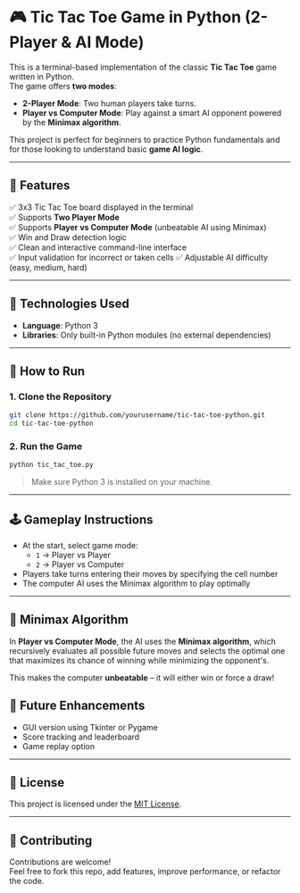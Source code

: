 # 🎮 Tic Tac Toe Game in Python (2-Player & AI Mode)

This is a terminal-based implementation of the classic **Tic Tac Toe** game written in Python.  
The game offers **two modes**:
- **2-Player Mode**: Two human players take turns.
- **Player vs Computer Mode**: Play against a smart AI opponent powered by the **Minimax algorithm**.

This project is perfect for beginners to practice Python fundamentals and for those looking to understand basic **game AI logic**.

---

## 📌 Features

✅ 3x3 Tic Tac Toe board displayed in the terminal  
✅ Supports **Two Player Mode**  
✅ Supports **Player vs Computer Mode** (unbeatable AI using Minimax)  
✅ Win and Draw detection logic  
✅ Clean and interactive command-line interface  
✅ Input validation for incorrect or taken cells
✅ Adjustable AI difficulty (easy, medium, hard)  

---

## 🧰 Technologies Used

- **Language**: Python 3
- **Libraries**: Only built-in Python modules (no external dependencies)

---

## 🚀 How to Run

### 1. Clone the Repository
```bash
git clone https://github.com/yourusername/tic-tac-toe-python.git
cd tic-tac-toe-python
```

### 2. Run the Game
```bash
python tic_tac_toe.py
```

> Make sure Python 3 is installed on your machine.

---

## 🕹️ Gameplay Instructions

- At the start, select game mode:
  - `1` → Player vs Player
  - `2` → Player vs Computer
- Players take turns entering their moves by specifying the cell number
- The computer AI uses the Minimax algorithm to play optimally

---

## 🤖 Minimax Algorithm

In **Player vs Computer Mode**, the AI uses the **Minimax algorithm**, which recursively evaluates all possible future moves and selects the optimal one that maximizes its chance of winning while minimizing the opponent's.

This makes the computer **unbeatable** – it will either win or force a draw!


## 🧠 Future Enhancements

- GUI version using Tkinter or Pygame  
- Score tracking and leaderboard  
- Game replay option

---

## 📄 License

This project is licensed under the [MIT License](LICENSE).

---

## 🤝 Contributing

Contributions are welcome!  
Feel free to fork this repo, add features, improve performance, or refactor the code.

